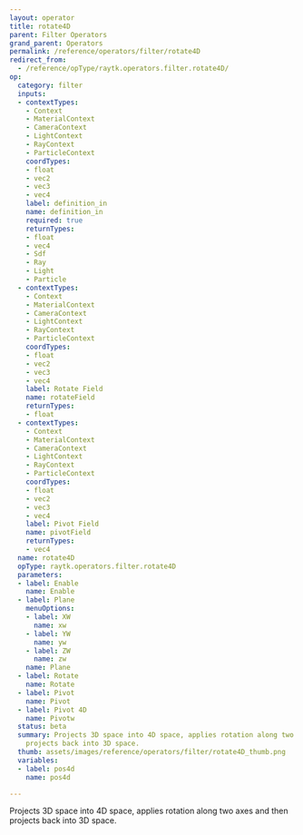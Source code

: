 ```yaml
---
layout: operator
title: rotate4D
parent: Filter Operators
grand_parent: Operators
permalink: /reference/operators/filter/rotate4D
redirect_from:
  - /reference/opType/raytk.operators.filter.rotate4D/
op:
  category: filter
  inputs:
  - contextTypes:
    - Context
    - MaterialContext
    - CameraContext
    - LightContext
    - RayContext
    - ParticleContext
    coordTypes:
    - float
    - vec2
    - vec3
    - vec4
    label: definition_in
    name: definition_in
    required: true
    returnTypes:
    - float
    - vec4
    - Sdf
    - Ray
    - Light
    - Particle
  - contextTypes:
    - Context
    - MaterialContext
    - CameraContext
    - LightContext
    - RayContext
    - ParticleContext
    coordTypes:
    - float
    - vec2
    - vec3
    - vec4
    label: Rotate Field
    name: rotateField
    returnTypes:
    - float
  - contextTypes:
    - Context
    - MaterialContext
    - CameraContext
    - LightContext
    - RayContext
    - ParticleContext
    coordTypes:
    - float
    - vec2
    - vec3
    - vec4
    label: Pivot Field
    name: pivotField
    returnTypes:
    - vec4
  name: rotate4D
  opType: raytk.operators.filter.rotate4D
  parameters:
  - label: Enable
    name: Enable
  - label: Plane
    menuOptions:
    - label: XW
      name: xw
    - label: YW
      name: yw
    - label: ZW
      name: zw
    name: Plane
  - label: Rotate
    name: Rotate
  - label: Pivot
    name: Pivot
  - label: Pivot 4D
    name: Pivotw
  status: beta
  summary: Projects 3D space into 4D space, applies rotation along two axes and then
    projects back into 3D space.
  thumb: assets/images/reference/operators/filter/rotate4D_thumb.png
  variables:
  - label: pos4d
    name: pos4d

---
```



Projects 3D space into 4D space, applies rotation along two axes and then projects back into 3D space.